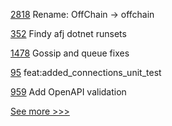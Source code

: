
[2818](https://github.com/hyperledger/besu/pull/2818) Rename: OffChain -> offchain

[352](https://github.com/hyperledger/aries-agent-test-harness/pull/352) Findy afj dotnet runsets

[1478](https://github.com/hyperledger/iroha/pull/1478) Gossip and queue fixes

[95](https://github.com/hyperledger/aries-acapy-plugin-toolbox/pull/95) feat:added_connections_unit_test

[959](https://github.com/hyperledger/grid/pull/959) Add OpenAPI validation


[See more >>>](https://start-here.hyperledger.org/pull-requests)
